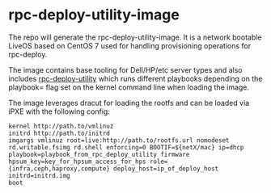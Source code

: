 # rpc-deploy-utility-image

The repo will generate the rpc-deploy-utility-image.  It is a network bootable
LiveOS based on CentOS 7 used for handling provisioning operations for rpc-deploy.

The image contains base tooling for Dell/HP/etc server types and also includes 
[rpc-deploy-utility](https://github.com/rcbops/rpc-deploy-utility) which runs different
playbooks depending on the playbook= flag set on the kernel command line when loading the image.

The image leverages dracut for loading the rootfs and can be loaded via iPXE with the following config:

    kernel http://path.to/vmlinuz
    initrd http://path.to/initrd
    imgargs vmlinuz root=live:http://path.to/rootfs.url nomodeset rd.writable.fsimg rd.shell enforcing=0 BOOTIF=${netX/mac} ip=dhcp playbook=playbook_from_rpc_deploy_utility firmware hpsum_key=key_for_hpsum_access_for_hps role={infra,ceph,haproxy,compute} deploy_host=ip_of_deploy_host initrd=initrd.img
    boot

